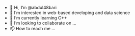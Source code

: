- 👋 Hi, I’m @abdul48bari
- 👀 I’m interested in web-based developing and data science
- 🌱 I’m currently learning C++
- 💞️ I’m looking to collaborate on ...
- 📫 How to reach me ...

<!---
abdul48bari/abdul48bari is a ✨ special ✨ repository because its `README.md` (this file) appears on your GitHub profile.
You can click the Preview link to take a look at your changes.
--->
